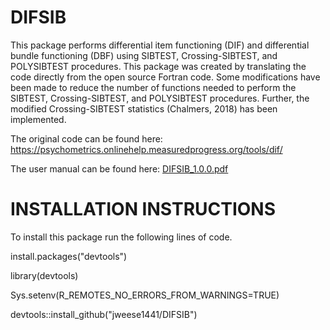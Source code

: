 # DIFSIB

This package performs differential item functioning (DIF) and differential bundle functioning (DBF) using SIBTEST, Crossing-SIBTEST, and POLYSIBTEST procedures.
This package was created by translating the code directly from the open source Fortran code. Some modifications have been made to reduce the number of functions needed
to perform the SIBTEST, Crossing-SIBTEST, and POLYSIBTEST procedures. Further, the modified Crossing-SIBTEST statistics (Chalmers, 2018) has been implemented.

The original code can be found here: https://psychometrics.onlinehelp.measuredprogress.org/tools/dif/ 

The user manual can be found here: [DIFSIB_1.0.0.pdf](https://github.com/jweese1441/DIFSIB/files/6232192/DIFSIB_1.0.0.pdf)




# INSTALLATION INSTRUCTIONS

To install this package run the following lines of code. 

install.packages("devtools")

library(devtools)

Sys.setenv(R_REMOTES_NO_ERRORS_FROM_WARNINGS=TRUE)

devtools::install_github("jweese1441/DIFSIB")
